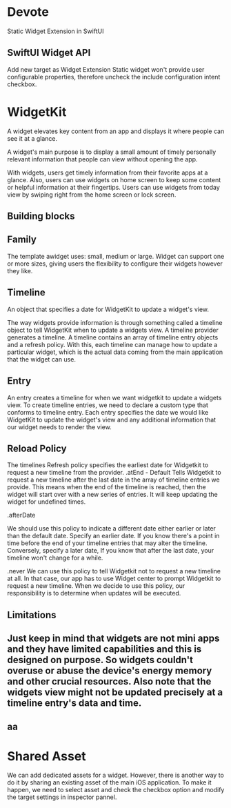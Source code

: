 # Devote

Static Widget Extension in SwiftUI

## SwiftUI Widget API

Add new target as Widget  Extension
Static widget won't provide user configurable properties, therefore uncheck the include configuration intent checkbox.

# WidgetKit
A widget elevates key content from an app and displays it where people can see it at a glance.

A widget's main purpose is to display a small amount of timely personally relevant information that people can view without opening the app.

With widgets, users get timely information from their favorite apps at a glance.
Also, users can use widgets on home screen to keep some content or helpful information at their fingertips.
Users can use widgets from today view by swiping right from the home screen or lock screen.

## Building blocks
## Family
The template awidget uses: small, medium or large.
Widget can support one or more sizes, giving users the flexibility to configure their widgets however they like.

## Timeline
An object that specifies a date for WidgetKit to update a widget's view. 

The way widgets provide information is through something called a timeline object to tell WidgetKit when to update a widgets view.
A timeline provider generates a timeline.
A timeline contains an array of timeline entry objects and a refresh policy.
With this, each timeline can manage how to update a particular widget, which is the actual data coming from the main application that the widget can use.

## Entry
An entry creates a timeline for when we want widgetkit to update a widgets view.
To create timeline entries, we need to declare a custom type that conforms to timeline entry.
Each entry specifies the date we would like WidgetKit to update the widget's view and any additional information that our widget needs to render the view.

## Reload Policy
The timelines Refresh policy specifies the earliest date for Widgetkit to request a new timeline from the provider.
.atEnd - Default
Tells Widgetkit to request a new timeline after the last date in the
array of timeline entries we provide.
This means when the end of the timeline is reached, then the widget will start over with a new series of entries. It will keep updating the widget for undefined times.

.afterDate

We should use this policy to indicate a different date either earlier or later than the default date. Specify an earlier date.
If you know there's a point in time before the end of your timeline entries that may alter the timeline.
Conversely, specify a later date, If you know that after the last date, your timeline won't change for a while.

.never
We can use this policy to tell Widgetkit not to request a new timeline at all.
In that case, our app has to use Widget center to prompt Widgetkit to request a new timeline.
When we decide to use this policy, our responsibility is to determine when updates will be executed.

## Limitations

Just keep in mind that widgets are not mini apps and they have limited capabilities and this is designed on purpose.
So widgets couldn't overuse or abuse the device's energy memory and other crucial resources.
Also note that the widgets view might not be updated precisely at a timeline entry's data and time.
---
aa
---
# Shared Asset
We can add dedicated assets for a widget.
However, there is another way to do it by sharing an existing asset of the main iOS application.
To make it happen, we need to select asset and check the checkbox option and modify the target settings in inspector pannel.
